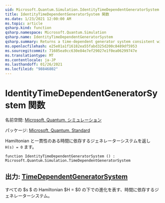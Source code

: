 ```yaml
---
uid: Microsoft.Quantum.Simulation.IdentityTimeDependentGeneratorSystem
title: IdentityTimeDependentGeneratorSystem 関数
ms.date: 1/23/2021 12:00:00 AM
ms.topic: article
qsharp.kind: function
qsharp.namespace: Microsoft.Quantum.Simulation
qsharp.name: IdentityTimeDependentGeneratorSystem
qsharp.summary: Returns a time-dependent generator system consistent with the Hamiltonian `H(s) = 0`.
ms.openlocfilehash: e25e01a1f16182ea55fabd325d200c8489df5953
ms.sourcegitcommit: 71605ea9cc630e84e7ef29027e1f0ea06299747e
ms.translationtype: MT
ms.contentlocale: ja-JP
ms.lasthandoff: 01/26/2021
ms.locfileid: "98846802"
---
```

# <a name="identitytimedependentgeneratorsystem-function"></a>IdentityTimeDependentGeneratorSystem 関数

名前空間: [Microsoft. Quantum. シミュレーション](xref:Microsoft.Quantum.Simulation)

パッケージ: [Microsoft. Quantum. Standard](https://nuget.org/packages/Microsoft.Quantum.Standard)


Hamiltonian と一貫性のある時間に依存するジェネレーターシステムを返し `H(s) = 0` ます。

```qsharp
function IdentityTimeDependentGeneratorSystem () : Microsoft.Quantum.Simulation.TimeDependentGeneratorSystem
```


## <a name="output--timedependentgeneratorsystem"></a>出力: [TimeDependentGeneratorSystem](xref:Microsoft.Quantum.Simulation.TimeDependentGeneratorSystem)

すべての $s $ の Hamiltonian $H = $0 の下での進化を表す、時間に依存するジェネレーターシステム。